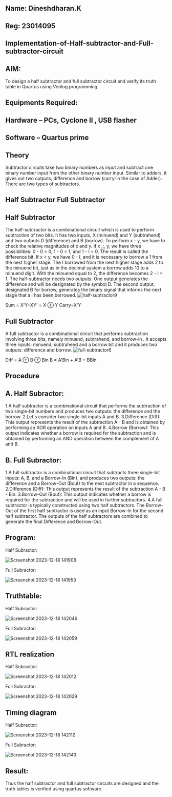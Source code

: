 ## Name: Dineshdharan.K
## Reg: 23014095

## Implementation-of-Half-subtractor-and-Full-subtractor-circuit
## AIM:
To design a half subtractor and full subtractor circuit and verify its truth table in Quartus using Verilog programming.

## Equipments Required:
## Hardware – PCs, Cyclone II , USB flasher
## Software – Quartus prime
## Theory
Subtractor circuits take two binary numbers as input and subtract one binary number input from the other binary number input. Similar to adders, it gives out two outputs, difference and borrow (carry-in the case of Adder). There are two types of subtractors.

## Half Subtractor Full Subtractor
## Half Subtractor
The half-subtractor is a combinational circuit which is used to perform subtraction of two bits. It has two inputs, X (minuend) and Y (subtrahend) and two outputs D (difference) and B (borrow). To perform x - y, we have to check the relative magnitudes of x and y. If x ;;, y, we have three possibilities: 0 - 0 = 0, 1 - 0 = 1, and 1 - I = 0. The result is called the difference bit. If x < y, we have 0 - I, and it is necessary to borrow a 1 from the next higher stage. The I borrowed from the next higher stage adds 2 to the minuend bit, just as in the decimal system a borrow adds 10 to a minuend digit. With the minuend equal to 2, the difference becomes 2 - I = 1. The half-subtractor needs two outputs. One output generates the difference and will be designated by the symbol D. The second output, designated B for borrow, generates the binary signal that informs the next stage that a I has been borrowed.
![half-subtractor9](https://user-images.githubusercontent.com/36288975/166112538-58c3bc7c-ee5d-4e6a-ac8d-8e8328efe27a.png)


Sum = X'Y+XY' = X ⊕ Y
Carry=X'Y

## Full Subtractor
A full subtractor is a combinational circuit that performs subtraction involving three bits, namely minuend, subtrahend, and borrow-in . It accepts three inputs: minuend, subtrahend and a borrow bit and it produces two outputs: difference and borrow. 
![full-subtractor6](https://user-images.githubusercontent.com/36288975/166112541-24c68359-3de8-4674-ae22-8272ffc385ed.png)


Diff = A ⊕ B ⊕ Bin B = A'Bin + A'B + BBin

## Procedure

## A. Half Subractor:

1.A half subtractor is a combinational circuit that performs the subtraction of two single-bit numbers and produces two outputs: the difference and the borrow.
2.Let's consider two single-bit inputs A and B.
3.Difference (Diff): This output represents the result of the subtraction A - B and is obtained by performing an XOR operation on inputs A and B.
4.Borrow (Borrow): This output indicates whether a borrow is required for the subtraction and is obtained by performing an AND operation between the complement of A and B.

## B. Full Subractor:

1.A full subtractor is a combinational circuit that subtracts three single-bit inputs: A, B, and a Borrow-In (Bin), and produces two outputs: the difference and a Borrow-Out (Bout) to the next subtractor in a sequence.
2.Difference (Diff): This output represents the result of the subtraction A - B - Bin.
3.Borrow-Out (Bout): This output indicates whether a borrow is required for the subtraction and will be used in further subtractors.
4.A full subtractor is typically constructed using two half subtractors. The Borrow-Out of the first half subtractor is used as an input Borrow-In for the second half subtractor. The outputs of the half subtractors are combined to generate the final Difference and Borrow-Out.

## Program:

Half Subractor:

![Screenshot 2023-12-18 141908](https://github.com/dineshdharank/Experiment--03-Half-Subtractor-and-Full-subtractor/assets/145980096/805950de-afd0-426a-9723-3c0b3ffe4c73)


Full Subractor:

![Screenshot 2023-12-18 141953](https://github.com/dineshdharank/Experiment--03-Half-Subtractor-and-Full-subtractor/assets/145980096/6afd5d50-b2b4-43a4-99df-5b561ad087e9)


## Truthtable:

Half Subractor:

![Screenshot 2023-12-18 142046](https://github.com/dineshdharank/Experiment--03-Half-Subtractor-and-Full-subtractor/assets/145980096/c513ccf7-cb79-456e-a071-42fc2098a622)


Full Subractor:

![Screenshot 2023-12-18 142059](https://github.com/dineshdharank/Experiment--03-Half-Subtractor-and-Full-subtractor/assets/145980096/d4c52860-aad2-48b4-ac9c-2cefa5d9bc89)


##  RTL realization

Half Subractor:

![Screenshot 2023-12-18 142012](https://github.com/dineshdharank/Experiment--03-Half-Subtractor-and-Full-subtractor/assets/145980096/59c08d4c-16c2-4b59-8732-798732c04609)


Full Subractor:

![Screenshot 2023-12-18 142029](https://github.com/dineshdharank/Experiment--03-Half-Subtractor-and-Full-subtractor/assets/145980096/ef5a2766-963e-4544-9036-5bd8100c1e51)



## Timing diagram

Half Subractor:

![Screenshot 2023-12-18 142112](https://github.com/dineshdharank/Experiment--03-Half-Subtractor-and-Full-subtractor/assets/145980096/f736aa19-d258-4d0e-8942-2ecd441d7ac4)

Full Subractor:

![Screenshot 2023-12-18 142143](https://github.com/dineshdharank/Experiment--03-Half-Subtractor-and-Full-subtractor/assets/145980096/12bd51db-11db-4fdd-bd31-272787f35678)


## Result:
Thus the half subtractor and full subtractor circuits are designed and the truth tables is verified using quartus software.
